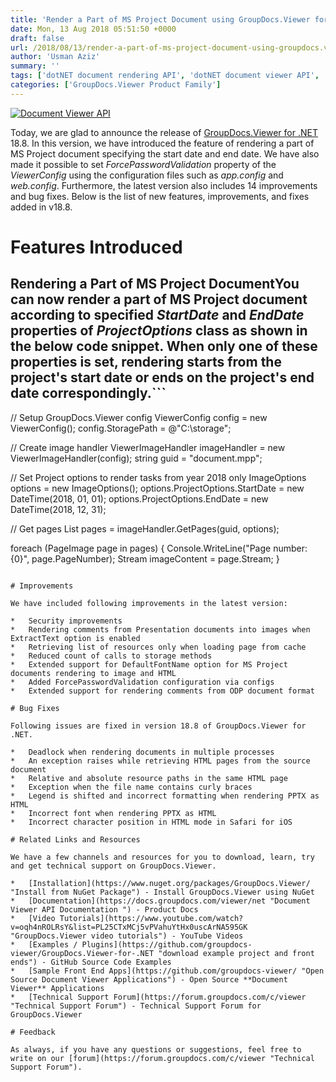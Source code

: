 ```yaml
---
title: 'Render a Part of MS Project Document using GroupDocs.Viewer for .NET 18.8'
date: Mon, 13 Aug 2018 05:51:50 +0000
draft: false
url: /2018/08/13/render-a-part-of-ms-project-document-using-groupdocs.viewer-for-.net-18.8/
author: 'Usman Aziz'
summary: ''
tags: ['dotNET document rendering API', 'dotNET document viewer API', 'asp.net document viewer API', 'C# document viewer API', 'document viewer API for .net', 'GroupDocs.Viewer', 'GroupDocs.Viewer for .NET', 'GroupDocs.Viewer for .NET Releases']
categories: ['GroupDocs.Viewer Product Family']
---
```


[![Document Viewer API](https://blog.groupdocs.com/wp-content/uploads/sites/4/2016/11/groupdocs-viewer-net.png)](https://www.groupdocs.com/products/viewer/net)

Today, we are glad to announce the release of [GroupDocs.Viewer for .NET](https://products.groupdocs.com/viewer/net) 18.8. In this version, we have introduced the feature of rendering a part of MS Project document specifying the start date and end date. We have also made it possible to set _ForcePasswordValidation_ property of the _ViewerConfig_ using the configuration files such as _app.config_ and _web.config_. Furthermore, the latest version also includes 14 improvements and bug fixes. Below is the list of new features, improvements, and fixes added in v18.8.

# Features Introduced

## Rendering a Part of MS Project DocumentYou can now render a part of MS Project document according to specified _StartDate_ and _EndDate_ properties of _ProjectOptions_ class as shown in the below code snippet. When only one of these properties is set, rendering starts from the project's start date or ends on the project's end date correspondingly.```
// Setup GroupDocs.Viewer config
ViewerConfig config = new ViewerConfig();
config.StoragePath = @"C:\storage";
   
// Create image handler
ViewerImageHandler imageHandler = new ViewerImageHandler(config);
string guid = "document.mpp";
   
// Set Project options to render tasks from year 2018 only
ImageOptions options = new ImageOptions();
options.ProjectOptions.StartDate = new DateTime(2018, 01, 01);
options.ProjectOptions.EndDate = new DateTime(2018, 12, 31);
  
// Get pages 
List pages = imageHandler.GetPages(guid, options);
   
foreach (PageImage page in pages)
{
     Console.WriteLine("Page number: {0}", page.PageNumber); 
     Stream imageContent = page.Stream;
}
```For more details on this feature, please visit [this](https://docs.groupdocs.com/viewer/net) documentation article.

# Improvements

We have included following improvements in the latest version:

*   Security improvements
*   Rendering comments from Presentation documents into images when ExtractText option is enabled
*   Retrieving list of resources only when loading page from cache
*   Reduced count of calls to storage methods
*   Extended support for DefaultFontName option for MS Project documents rendering to image and HTML
*   Added ForcePasswordValidation configuration via configs
*   Extended support for rendering comments from ODP document format

# Bug Fixes

Following issues are fixed in version 18.8 of GroupDocs.Viewer for .NET.

*   Deadlock when rendering documents in multiple processes
*   An exception raises while retrieving HTML pages from the source document
*   Relative and absolute resource paths in the same HTML page
*   Exception when the file name contains curly braces
*   Legend is shifted and incorrect formatting when rendering PPTX as HTML
*   Incorrect font when rendering PPTX as HTML
*   Incorrect character position in HTML mode in Safari for iOS

# Related Links and Resources

We have a few channels and resources for you to download, learn, try and get technical support on GroupDocs.Viewer.

*   [Installation](https://www.nuget.org/packages/GroupDocs.Viewer/ "Install from NuGet Package") - Install GroupDocs.Viewer using NuGet
*   [Documentation](https://docs.groupdocs.com/viewer/net "Document Viewer API Documentation ") - Product Docs
*   [Video Tutorials](https://www.youtube.com/watch?v=oqh4nROLRsY&list=PL25CTxMCj5vPVahuYtHx0uscArNA595GK "GroupDocs.Viewer video tutorials") - YouTube Videos
*   [Examples / Plugins](https://github.com/groupdocs-viewer/GroupDocs.Viewer-for-.NET "download example project and front ends") - GitHub Source Code Examples
*   [Sample Front End Apps](https://github.com/groupdocs-viewer/ "Open Source Document Viewer Applications") - Open Source **Document Viewer** Applications
*   [Technical Support Forum](https://forum.groupdocs.com/c/viewer "Technical Support Forum") - Technical Support Forum for GroupDocs.Viewer

# Feedback

As always, if you have any questions or suggestions, feel free to write on our [forum](https://forum.groupdocs.com/c/viewer "Technical Support Forum").





